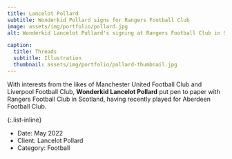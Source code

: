 ```yaml
---
title: Lancelot Pollard
subtitle: Wonderkid Pollard signs for Rangers Football Club
image: assets/img/portfolio/pollard.jpg
alt: Wonderkid Lancelot Pollard's signing at Rangers Football Club in Scotland

caption:
  title: Threads
  subtitle: Illustration
  thumbnail: assets/img/portfolio/pollard-thumbnail.jpg
---
```

With interests from the likes of Manchester United Football Club and Liverpool Football Club, **Wonderkid Lancelot Pollard** put pen to paper with Rangers Football Club in Scotland, having recently played for Aberdeen Football Club.

{:.list-inline}
- Date: May 2022
- Client: Lancelot Pollard
- Category: Football


